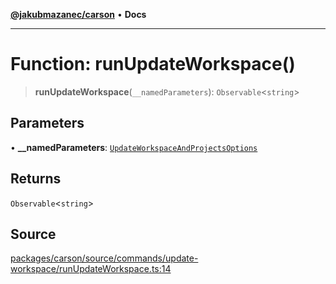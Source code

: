 [**@jakubmazanec/carson**](../README.md) • **Docs**

---

# Function: runUpdateWorkspace()

> **runUpdateWorkspace**(`__namedParameters`): `Observable`\<`string`\>

## Parameters

• **\_\_namedParameters**:
[`UpdateWorkspaceAndProjectsOptions`](../type-aliases/UpdateWorkspaceAndProjectsOptions.md)

## Returns

`Observable`\<`string`\>

## Source

[packages/carson/source/commands/update-workspace/runUpdateWorkspace.ts:14](https://github.com/jakubmazanec/js-tools/blob/4653f1571319b3537b5a901a19e171562b7727e5/packages/carson/source/commands/update-workspace/runUpdateWorkspace.ts#L14)
